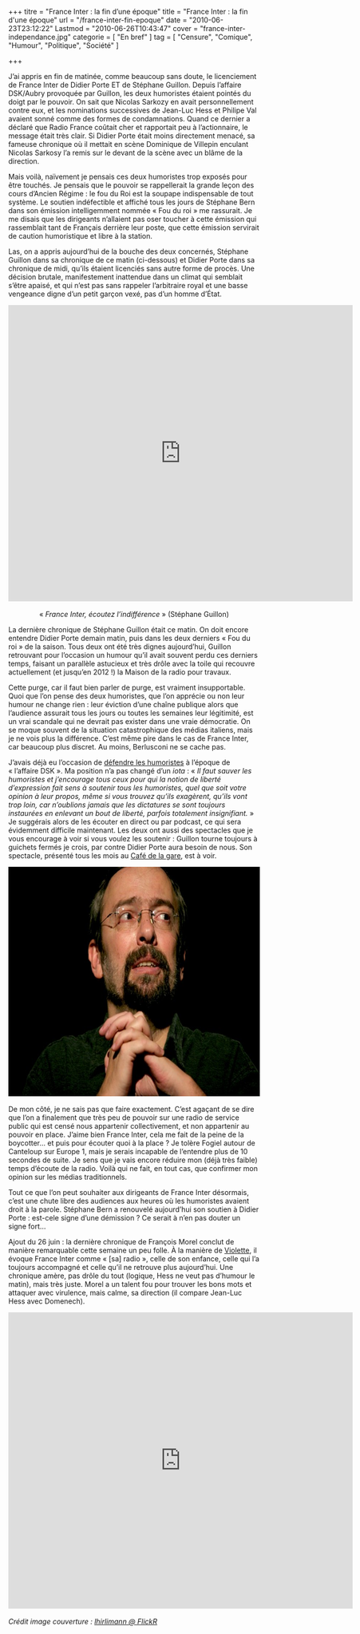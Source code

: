 +++
titre = "France Inter : la fin d&rsquo;une époque"
title = "France Inter : la fin d'une époque"
url = "/france-inter-fin-epoque"
date = "2010-06-23T23:12:22"
Lastmod = "2010-06-26T10:43:47"
cover = "france-inter-independance.jpg"
categorie = [ "En bref" ]
tag = [ "Censure", "Comique", "Humour", "Politique", "Société" ]

+++

<p>J&rsquo;ai appris en fin de matinée, comme beaucoup sans doute, le licenciement de France Inter de Didier Porte ET de Stéphane Guillon. Depuis l&rsquo;affaire DSK/Aubry provoquée par Guillon, les deux humoristes étaient pointés du doigt par le pouvoir. On sait que Nicolas Sarkozy en avait personnellement contre eux, et les nominations successives de Jean-Luc Hess et Philipe Val avaient sonné comme des formes de condamnations. Quand ce dernier a déclaré que Radio France coûtait cher et rapportait peu à l&rsquo;actionnaire, le message était très clair. Si Didier Porte était moins directement menacé, sa fameuse chronique où il mettait en scène Dominique de Villepin enculant Nicolas Sarkosy l&rsquo;a remis sur le devant de la scène avec un blâme de la direction.</p>
<p>Mais voilà, naïvement je pensais ces deux humoristes trop exposés pour être touchés. Je pensais que le pouvoir se rappellerait la grande leçon des cours d&rsquo;Ancien Régime : le fou du Roi est la soupape indispensable de tout système. Le soutien indéfectible et affiché tous les jours de Stéphane Bern dans son émission intelligemment nommée &laquo;&nbsp;Fou du roi&nbsp;&raquo; me rassurait. Je me disais que les dirigeants n&rsquo;allaient pas oser toucher à cette émission qui rassemblait tant de Français derrière leur poste, que cette émission servirait de caution humoristique et libre à la station.</p>
<p>Las, on a appris aujourd&rsquo;hui de la bouche des deux concernés, Stéphane Guillon dans sa chronique de ce matin (ci-dessous) et Didier Porte dans sa chronique de midi, qu&rsquo;ils étaient licenciés sans autre forme de procès. Une décision brutale, manifestement inattendue dans un climat qui semblait s&rsquo;être apaisé, et qui n&rsquo;est pas sans rappeler l&rsquo;arbitraire royal et une basse vengeance digne d&rsquo;un petit garçon vexé, pas d&rsquo;un homme d&rsquo;État.</p>
<p style="text-align: center;"><object classid="clsid:d27cdb6e-ae6d-11cf-96b8-444553540000" width="690" height="594" codebase="http://download.macromedia.com/pub/shockwave/cabs/flash/swflash.cab#version=6,0,40,0"><param name="allowFullScreen" value="true" /><param name="allowScriptAccess" value="always" /><param name="src" value="http://www.dailymotion.com/swf/video/xdscy9_france-inter-en-burqa_fun" /><param name="allowfullscreen" value="true" /><embed type="application/x-shockwave-flash" width="690" height="594" src="http://www.dailymotion.com/swf/video/xdscy9_france-inter-en-burqa_fun" allowscriptaccess="always" allowfullscreen="true"></embed></object></p>
<div style="text-align: center;">&laquo;&nbsp;<em>France Inter, écoutez l&rsquo;indifférence</em>&nbsp;&raquo; (Stéphane Guillon)</div>
<p>La dernière chronique de Stéphane Guillon était ce matin. On doit encore entendre Didier Porte demain matin, puis dans les deux derniers &laquo;&nbsp;Fou du roi&nbsp;&raquo; de la saison. Tous deux ont été très dignes aujourd&rsquo;hui, Guillon retrouvant pour l&rsquo;occasion un humour qu&rsquo;il avait souvent perdu ces derniers temps, faisant un parallèle astucieux et très drôle avec la toile qui recouvre actuellement (et jusqu&rsquo;en 2012 !) la Maison de la radio pour travaux.</p>
<p>Cette purge, car il faut bien parler de purge, est vraiment insupportable. Quoi que l&rsquo;on pense des deux humoristes, que l&rsquo;on apprécie ou non leur humour ne change rien : leur éviction d&rsquo;une chaîne publique alors que l&rsquo;audience assurait tous les jours ou toutes les semaines leur légitimité, est un vrai scandale qui ne devrait pas exister dans une vraie démocratie. On se moque souvent de la situation catastrophique des médias italiens, mais je ne vois plus la différence. C&rsquo;est même pire dans le cas de France Inter, car beaucoup plus discret. Au moins, Berlusconi ne se cache pas.</p>
<p>J&rsquo;avais déjà eu l&rsquo;occasion de <a href="http://voiretmanger.fr/2009/03/22/sauvons-les-humoristes/">défendre les humoristes</a> à l&rsquo;époque de &laquo;&nbsp;l&rsquo;affaire DSK&nbsp;&raquo;. Ma position n&rsquo;a pas changé d&rsquo;un <em>iota</em> : &laquo;&nbsp;<em>Il faut sauver les humoristes et j’encourage tous ceux pour qui la notion de liberté d’expression fait sens à soutenir tous les humoristes, quel que soit votre opinion à leur propos, même si vous trouvez qu’ils exagèrent, qu’ils vont trop loin, car n’oublions jamais que les dictatures se sont toujours instaurées en enlevant un bout de liberté, parfois totalement insignifiant.</em>&nbsp;&raquo; Je suggérais alors de les écouter en direct ou par podcast, ce qui sera évidemment difficile maintenant. Les deux ont aussi des spectacles que je vous encourage à voir si vous voulez les soutenir : Guillon tourne toujours à guichets fermés je crois, par contre Didier Porte aura besoin de nous. Son spectacle, présenté tous les mois au <a href="http://voiretmanger.fr/2009/04/14/didier-porte-cafe-de-la-gare/">Café de la gare</a>, est à voir.</p>
<div style="text-align: center;"><img class="aligncenter" src="didier-porte-prie.jpg" border="0" alt="didier-porte-prie.jpg" width="690" height="460" /></div>
<p>De mon côté, je ne sais pas que faire exactement. C&rsquo;est agaçant de se dire que l&rsquo;on a finalement que très peu de pouvoir sur une radio de service public qui est censé nous appartenir collectivement, et non appartenir au pouvoir en place. J&rsquo;aime bien France Inter, cela me fait de la peine de la boycotter&#8230; et puis pour écouter quoi à la place ? Je tolère Fogiel autour de Canteloup sur Europe 1, mais je serais incapable de l&rsquo;entendre plus de 10 secondes de suite. Je sens que je vais encore réduire mon (déjà très faible) temps d&rsquo;écoute de la radio. Voilà qui ne fait, en tout cas, que confirmer mon opinion sur les médias traditionnels.</p>
<p>Tout ce que l&rsquo;on peut souhaiter aux dirigeants de France Inter désormais, c&rsquo;est une chute libre des audiences aux heures où les humoristes avaient droit à la parole. Stéphane Bern a renouvelé aujourd&rsquo;hui son soutien à Didier Porte : est-cele signe d&rsquo;une démission ? Ce serait à n&rsquo;en pas douter un signe fort…</p>
<p>
<p>Ajout du 26 juin : la dernière chronique de François Morel conclut de manière remarquable cette semaine un peu folle. À la manière de <a href="http://jamaisdaccord.com/2010/06/24/inter-minables/" target="_blank">Violette</a>, il évoque France Inter comme &laquo;&nbsp;[sa] radio&nbsp;&raquo;, celle de son enfance, celle qui l&rsquo;a toujours accompagné et celle qu&rsquo;il ne retrouve plus aujourd&rsquo;hui. Une chronique amère, pas drôle du tout (logique, Hess ne veut pas d&rsquo;humour le matin), mais très juste. Morel a un talent fou pour trouver les bons mots et attaquer avec virulence, mais calme, sa direction (il compare Jean-Luc Hess avec Domenech).</p>
<p style="text-align: center;"><object classid="clsid:d27cdb6e-ae6d-11cf-96b8-444553540000" width="690" height="594" codebase="http://download.macromedia.com/pub/shockwave/cabs/flash/swflash.cab#version=6,0,40,0"><param name="allowFullScreen" value="true" /><param name="allowScriptAccess" value="always" /><param name="src" value="http://www.dailymotion.com/swf/video/xdtar0_fini-de-rire_fun" /><param name="allowfullscreen" value="true" /><embed type="application/x-shockwave-flash" width="690" height="594" src="http://www.dailymotion.com/swf/video/xdtar0_fini-de-rire_fun" allowscriptaccess="always" allowfullscreen="true"></embed></object></p>
<p>
<p><em>Crédit image couverture : </em><a href="http://www.flickr.com/photos/lhirlimann/2938029987/" target="_blank"><em>lhirlimann @ FlickR</em></a></p>

